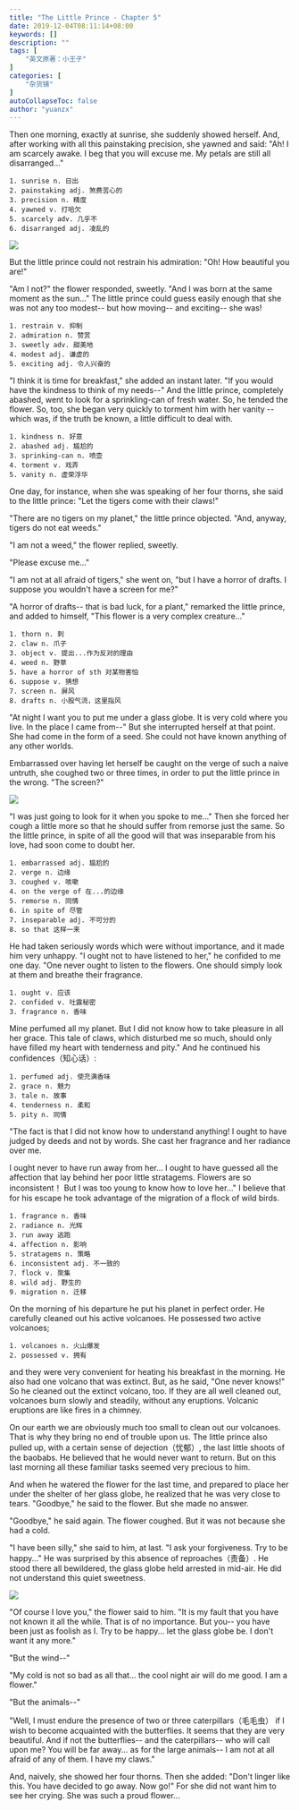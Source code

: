 ```yaml
---
title: "The Little Prince - Chapter 5"
date: 2019-12-04T08:11:14+08:00
keywords: []
description: ""
tags: [
    "英文原著：小王子"
]
categories: [
    "杂货铺"
]
autoCollapseToc: false
author: "yuanzx"
---
```


Then one morning, exactly at sunrise, she suddenly showed herself. And, after working with all this painstaking precision, she yawned and said: "Ah! I am scarcely awake. I beg that you will excuse me. My petals are still all disarranged..." 

```
1. sunrise n. 日出
2. painstaking adj. 煞费苦心的
3. precision n. 精度
4. yawned v. 打哈欠
5. scarcely adv. 几乎不
6. disarranged adj. 凌乱的
```

![](/hub/2019/December/4.jpg)

But the little prince could not restrain his admiration: "Oh! How beautiful you are!"

"Am I not?" the flower responded, sweetly. "And I was born at the same moment as the sun..." The little prince could guess easily enough that she was not any too modest-- but how moving-- and exciting-- she was!

```
1. restrain v. 抑制
2. admiration n. 赞赏
3. sweetly adv. 甜美地
4. modest adj. 谦虚的
5. exciting adj. 令人兴奋的
```

"I think it is time for breakfast," she added an instant later. "If you would have the kindness to think of my needs--" And the little prince, completely abashed, went to look for a sprinkling-can  of fresh water. So, he tended the flower. So, too, she began very quickly to torment him with her vanity -- which was, if the truth be known, a little difficult to deal with. 

```
1. kindness n. 好意
2. abashed adj. 尴尬的
3. sprinking-can n. 喷壶
4. torment v. 戏弄
5. vanity n. 虚荣浮华
```

One day, for instance, when she was speaking of her four thorns, she said to the little prince: "Let the tigers come with their claws!"

"There are no tigers on my planet," the little prince objected. "And, anyway, tigers do not eat weeds."

"I am not a weed," the flower replied, sweetly.

"Please excuse me..."

"I am not at all afraid of tigers," she went on, "but I have a horror of drafts. I suppose you wouldn't have a screen for me?"

"A horror of drafts-- that is bad luck, for a plant," remarked the little prince, and added to himself, "This flower is a very complex creature..."

```
1. thorn n. 刺
2. claw n. 爪子
3. object v. 提出...作为反对的理由
4. weed n. 野草
5. have a horror of sth 对某物害怕 
6. suppose v. 猜想
7. screen n. 屏风
8. drafts n. 小股气流，这里指风
```

"At night I want you to put me under a glass globe. It is very cold where you live. In the place I came from--" But she interrupted herself at that point. She had come in the form of a seed. She could not have known anything of any other worlds.

Embarrassed over having let herself be caught on the verge of such a naive untruth, she coughed two or three times, in order to put the little prince in the wrong. "The screen?" 

![](/hub/2019/December/6.jpg)

"I was just going to look for it when you spoke to me..." Then she forced her cough a little more so that he should suffer from remorse just the same. So the little prince, in spite of all the good will that was inseparable from his love, had soon come to doubt her.

```
1. embarrassed adj. 尴尬的
2. verge n. 边缘
3. coughed v. 咳嗽
4. on the verge of 在...的边缘
5. remorse n. 同情
6. in spite of 尽管
7. inseparable adj. 不可分的
8. so that 这样一来
```

He had taken seriously words which were without importance, and it made him very unhappy. "I ought not to have listened to her," he confided to me one day. "One never ought to listen to the flowers. One should simply look at them and breathe their fragrance.

```
1. ought v. 应该
2. confided v. 吐露秘密
3. fragrance n. 香味
```

Mine perfumed all my planet. But I did not know how to take pleasure in all her grace. This tale of claws, which disturbed me so much, should only have filled my heart with tenderness and pity." And he continued his confidences（知心话）:

```
1. perfumed adj. 使充满香味
2. grace n. 魅力
3. tale n. 故事
4. tenderness n. 柔和
5. pity n. 同情
```

"The fact is that I did not know how to understand anything! I ought to have judged by deeds and not by words. She cast her fragrance and her radiance over me.

I ought never to have run away from her... I ought to have guessed all the affection that lay behind her poor little stratagems. Flowers are so inconsistent！ But I was too young to know how to love her..." I believe that for his escape he took advantage of the migration of a flock of wild birds.

```
1. fragrance n. 香味
2. radiance n. 光辉
3. run away 逃跑
4. affection n. 影响
5. stratagems n. 策略
6. inconsistent adj. 不一致的
7. flock v. 聚集
8. wild adj. 野生的
9. migration n. 迁移
```

On the morning of his departure he put his planet in perfect order. He carefully cleaned out his active volcanoes. He possessed two active volcanoes;

```
1. volcanoes n. 火山爆发
2. possessed v. 拥有
```

and they were very convenient for heating his breakfast in the morning. He also had one volcano that was extinct. But, as he said, "One never knows!" So he cleaned out the extinct volcano, too. If they are all well cleaned out, volcanoes burn slowly and steadily, without any eruptions. Volcanic eruptions are like fires in a chimney.

On our earth we are obviously much too small to clean out our volcanoes. That is why they bring no end of trouble upon us. The little prince also pulled up, with a certain sense of dejection（忧郁）, the last little shoots of the baobabs. He believed that he would never want to return. But on this last morning all these familiar tasks seemed very precious to him.

And when he watered the flower for the last time, and prepared to place her under the shelter of her glass globe, he realized that he was very close to tears. "Goodbye," he said to the flower. But she made no answer.

"Goodbye," he said again. The flower coughed. But it was not because she had a cold.

"I have been silly," she said to him, at last. "I ask your forgiveness. Try to be happy..." He was surprised by this absence of reproaches（责备）. He stood there all bewildered, the glass globe held arrested in mid-air. He did not understand this quiet sweetness. 

![](/hub/2019/December/7.jpg)

"Of course I love you," the flower said to him. "It is my fault that you have not known it all the while. That is of no importance. But you-- you have been just as foolish as I. Try to be happy... let the glass globe be. I don't want it any more."

"But the wind--"

"My cold is not so bad as all that... the cool night air will do me good. I am a flower."

"But the animals--"

"Well, I must endure the presence of two or three caterpillars（毛毛虫） if I wish to become acquainted with the butterflies. It seems that they are very beautiful. And if not the butterflies-- and the caterpillars-- who will call upon me? You will be far away... as for the large animals-- I am not at all afraid of any of them. I have my claws."

And, naively, she showed her four thorns. Then she added: "Don't linger like this. You have decided to go away. Now go!" For she did not want him to see her crying. She was such a proud flower...